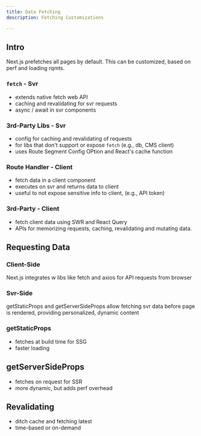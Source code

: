 ```yaml
---
title: Data Fetching
description: Fetching Customizations

---
```


## Intro

Next.js prefetches all pages by default. This can be customized, based on perf and loading rqmts.

### `fetch` - Svr

- extends native fetch web API 
- caching and revalidating for svr requests
- async / await in svr components

### 3rd-Party Libs - Svr

- config for caching and revalidating of requests
- for libs that don't support or expose `fetch` (e.g., db, CMS client)
- uses Route Segment Config OPtion and React's cache function

### Route Handler - Client

- fetch data in a client component
- executes on svr and returns data to client
- useful to not expose sensitive info to client, (e.g., API token)

### 3rd-Party - Client

- fetch client data using SWR and React Query
- APIs for memorizing requests, caching, revalidating and mutating data.

## Requesting Data

### Client-Side

Next.js integrates w libs like fetch and axios for API requests from browser

### Svr-Side

getStaticProps and getServerSideProps allow fetching svr data before page is rendered, providing personalized, dynamic content

### getStaticProps

- fetches at build time for SSG
- faster loading

## getServerSideProps

- fetches on request for SSR
- more dynamic, but adds perf overhead

## Revalidating

- ditch cache and fetching latest
- time-based or on-demand
